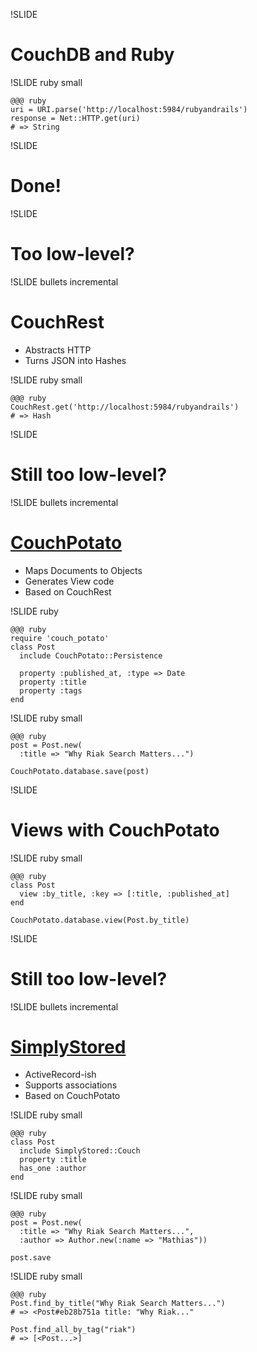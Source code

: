 !SLIDE

# CouchDB and Ruby #

!SLIDE ruby small

    @@@ ruby
    uri = URI.parse('http://localhost:5984/rubyandrails')
    response = Net::HTTP.get(uri)
    # => String

!SLIDE

# Done! #

!SLIDE

# Too low-level? #

!SLIDE bullets incremental

# CouchRest #

* Abstracts HTTP
* Turns JSON into Hashes


!SLIDE ruby small

    @@@ ruby
    CouchRest.get('http://localhost:5984/rubyandrails')
    # => Hash

!SLIDE

# Still too low-level? #

!SLIDE bullets incremental

# [CouchPotato](http://github.com/langalex/couch_potato) #

* Maps Documents to Objects
* Generates View code
* Based on CouchRest

!SLIDE ruby

    @@@ ruby
    require 'couch_potato'
    class Post
      include CouchPotato::Persistence
      
      property :published_at, :type => Date
      property :title
      property :tags
    end

!SLIDE ruby small

    @@@ ruby
    post = Post.new(
      :title => "Why Riak Search Matters...")

    CouchPotato.database.save(post)

!SLIDE

# Views with CouchPotato #

!SLIDE ruby small

    @@@ ruby
    class Post
      view :by_title, :key => [:title, :published_at]
    end

    CouchPotato.database.view(Post.by_title)

!SLIDE

# Still too low-level? #

!SLIDE bullets incremental

# [SimplyStored](http://github.com/peritor/simply_stored) #

* ActiveRecord-ish
* Supports associations
* Based on CouchPotato

!SLIDE ruby small

    @@@ ruby
    class Post
      include SimplyStored::Couch
      property :title
      has_one :author
    end

!SLIDE ruby small

    @@@ ruby
    post = Post.new(
      :title => "Why Riak Search Matters...",
      :author => Author.new(:name => "Mathias"))
    
    post.save

!SLIDE ruby small

    @@@ ruby
    Post.find_by_title("Why Riak Search Matters...")
    # => <Post#eb28b751a title: "Why Riak..."

    Post.find_all_by_tag("riak")
    # => [<Post...>]
